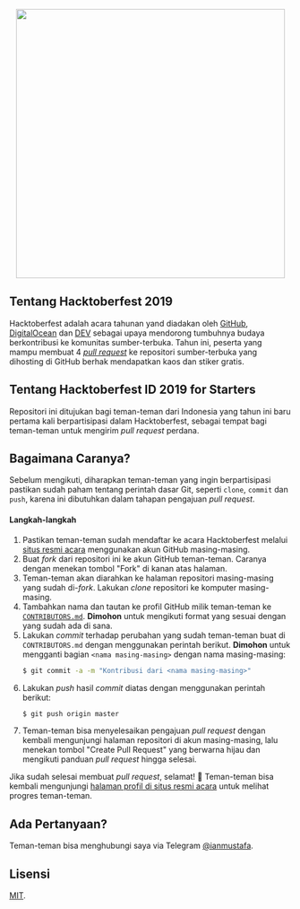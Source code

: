 <p align="center"><img src="https://hacktoberfest.digitalocean.com/assets/logo-hf19-header-8245176fe235ab5d942c7580778a914110fa06a23c3d55bf40e2d061809d8785.svg" width="480"></p>

## Tentang Hacktoberfest 2019
Hacktoberfest adalah acara tahunan yand diadakan oleh [GitHub](https://github.com/), [DigitalOcean](https://m.do.co/c/061ee06582b1) dan [DEV](https://dev.to) sebagai upaya mendorong tumbuhnya budaya berkontribusi ke komunitas sumber-terbuka. Tahun ini, peserta yang mampu membuat 4 _[pull request](https://help.github.com/en/articles/creating-a-pull-request)_ ke repositori sumber-terbuka yang dihosting di GitHub berhak mendapatkan kaos dan stiker gratis.

## Tentang Hacktoberfest ID 2019 for Starters 
Repositori ini ditujukan bagi teman-teman dari Indonesia yang tahun ini baru pertama kali berpartisipasi dalam Hacktoberfest, sebagai tempat bagi teman-teman untuk mengirim _pull request_ perdana.

## Bagaimana Caranya?
Sebelum mengikuti, diharapkan teman-teman yang ingin berpartisipasi pastikan sudah paham tentang perintah dasar Git, seperti `clone`, `commit` dan `push`, karena ini dibutuhkan dalam tahapan pengajuan _pull request_.
#### Langkah-langkah
1. Pastikan teman-teman sudah mendaftar ke acara Hacktoberfest melalui [situs resmi acara](https://hacktoberfest.digitalocean.com/) menggunakan akun GitHub masing-masing.
2. Buat _fork_ dari repositori ini ke akun GitHub teman-teman. Caranya dengan menekan tombol "Fork" di kanan atas halaman.
3. Teman-teman akan diarahkan ke halaman repositori masing-masing yang sudah di-_fork_. Lakukan _clone_ repositori ke komputer masing-masing.
4. Tambahkan nama dan tautan ke profil GitHub milik teman-teman ke [`CONTRIBUTORS.md`](CONTRIBUTORS.md). **Dimohon** untuk mengikuti format yang sesuai dengan yang sudah ada di sana.
5. Lakukan _commit_ terhadap perubahan yang sudah teman-teman buat di `CONTRIBUTORS.md` dengan menggunakan perintah berikut. **Dimohon** untuk mengganti bagian `<nama masing-masing>` dengan nama masing-masing:
   ```sh
   $ git commit -a -m "Kontribusi dari <nama masing-masing>"
   ```
6. Lakukan _push_ hasil _commit_ diatas dengan menggunakan perintah berikut:
   ```sh
   $ git push origin master
   ```
7. Teman-teman bisa menyelesaikan pengajuan _pull request_ dengan kembali mengunjungi halaman repositori di akun masing-masing, lalu menekan tombol "Create Pull Request" yang berwarna hijau dan mengikuti panduan _pull request_ hingga selesai.

Jika sudah selesai membuat _pull request_, selamat! 🎉
Teman-teman bisa kembali mengunjungi [halaman profil di situs resmi acara](https://hacktoberfest.digitalocean.com/) untuk melihat progres teman-teman.

## Ada Pertanyaan?
Teman-teman bisa menghubungi saya via Telegram [@ianmustafa](https://t.me/ianmustafa).

## Lisensi
[MIT](LICENSE).
